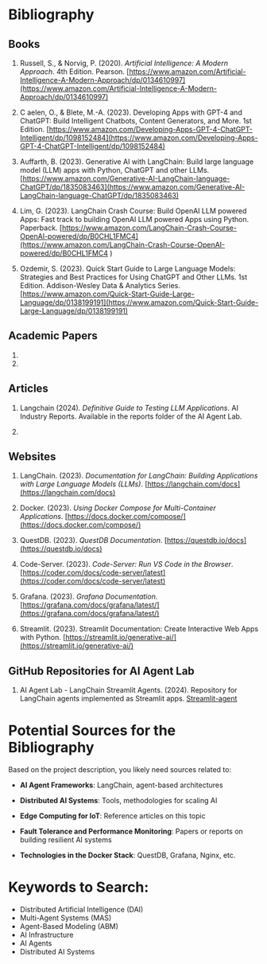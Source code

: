 # Bibliography

## Books
1. Russell, S., & Norvig, P. (2020). *Artificial Intelligence: A Modern Approach*. 4th Edition. Pearson.
[https://www.amazon.com/Artificial-Intelligence-A-Modern-Approach/dp/0134610997](https://www.amazon.com/Artificial-Intelligence-A-Modern-Approach/dp/0134610997)

2. C aelen, O., & Blete, M.-A. (2023). Developing Apps with GPT-4 and ChatGPT: Build Intelligent Chatbots, Content Generators, and More. 1st Edition. [https://www.amazon.com/Developing-Apps-GPT-4-ChatGPT-Intelligent/dp/1098152484](https://www.amazon.com/Developing-Apps-GPT-4-ChatGPT-Intelligent/dp/1098152484)

3. Auffarth, B. (2023). Generative AI with LangChain: Build large language model (LLM) apps with Python, ChatGPT and other LLMs. [https://www.amazon.com/Generative-AI-LangChain-language-ChatGPT/dp/1835083463](https://www.amazon.com/Generative-AI-LangChain-language-ChatGPT/dp/1835083463)
 
4. Lim, G. (2023). LangChain Crash Course: Build OpenAI LLM powered Apps: Fast track to building OpenAI LLM powered Apps using Python. Paperback. [https://www.amazon.com/LangChain-Crash-Course-OpenAI-powered/dp/B0CHL1FMC4](https://www.amazon.com/LangChain-Crash-Course-OpenAI-powered/dp/B0CHL1FMC4
)

5. Ozdemir, S. (2023). Quick Start Guide to Large Language Models: Strategies and Best Practices for Using ChatGPT and Other LLMs. 1st Edition. Addison-Wesley Data & Analytics Series. [https://www.amazon.com/Quick-Start-Guide-Large-Language/dp/0138199191](https://www.amazon.com/Quick-Start-Guide-Large-Language/dp/0138199191)



## Academic Papers
1. 

2. 


## Articles
1. Langchain (2024). *Definitive Guide to Testing LLM Applications*. AI Industry Reports. Available in the reports folder of the AI Agent Lab.


2. 


## Websites
1. LangChain. (2023). *Documentation for LangChain: Building Applications with Large Language Models (LLMs)*. [https://langchain.com/docs](https://langchain.com/docs)

2. Docker. (2023). *Using Docker Compose for Multi-Container Applications*. [https://docs.docker.com/compose/](https://docs.docker.com/compose/)

3. QuestDB. (2023). *QuestDB Documentation*. [https://questdb.io/docs](https://questdb.io/docs)

4. Code-Server. (2023). *Code-Server: Run VS Code in the Browser*. [https://coder.com/docs/code-server/latest](https://coder.com/docs/code-server/latest)

5. Grafana. (2023). *Grafana Documentation*. [https://grafana.com/docs/grafana/latest/](https://grafana.com/docs/grafana/latest/)

6. Streamlit. (2023). Streamlit Documentation: Create Interactive Web Apps with Python. [https://streamlit.io/generative-ai/](https://streamlit.io/generative-ai/)


## GitHub Repositories for AI Agent Lab

1. AI Agent Lab - LangChain Streamlit Agents. (2024). Repository for LangChain agents implemented as Streamlit apps. [Streamlit-agent](https://github.com/langchain-ai/streamlit-agent)



# Potential Sources for the Bibliography

Based on the project description, you likely need sources related to:

- **AI Agent Frameworks**: LangChain, agent-based architectures
  
- **Distributed AI Systems**: Tools, methodologies for scaling AI

- **Edge Computing for IoT**: Reference articles on this topic

- **Fault Tolerance and Performance Monitoring**: Papers or reports on building resilient AI systems

- **Technologies in the Docker Stack**: QuestDB, Grafana, Nginx, etc.


# Keywords to Search:

- Distributed Artificial Intelligence (DAI)
- Multi-Agent Systems (MAS)
- Agent-Based Modeling (ABM)
- AI Infrastructure
- AI Agents
- Distributed AI Systems